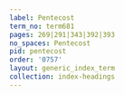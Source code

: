 ```yaml
---
label: Pentecost
term_no: term681
pages: 269|291|343|392|393
no_spaces: Pentecost
pid: pentecost
order: '0757'
layout: generic_index_term
collection: index-headings
---
```

